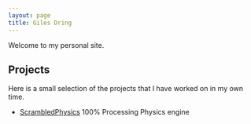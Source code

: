 ```yaml
---
layout: page
title: Giles Dring
---
```


Welcome to my personal site.

## Projects

Here is a small selection of the projects that I have worked on in my own time.

* [ScrambledPhysics](http://gilesdring.github.io/scrambledphysics/) 100% Processing Physics engine
